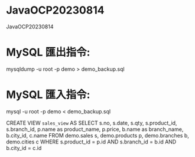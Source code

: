 # JavaOCP20230814
JavaOCP20230814

# MySQL 匯出指令: 
mysqldump -u root -p demo > demo_backup.sql

# MySQL 匯入指令: 
mysql -u root -p demo < demo_backup.sql

CREATE VIEW `sales_view` AS
SELECT 
	s.no, s.date, s.qty, s.product_id, s.branch_id,
    p.name as product_name, p.price,
    b.name as branch_name, b.city_id,
    c.name
FROM 
	demo.sales s, demo.products p, demo.branches b, demo.cities c
WHERE
	s.product_id = p.id AND 
    s.branch_id = b.id AND
    b.city_id = c.id
